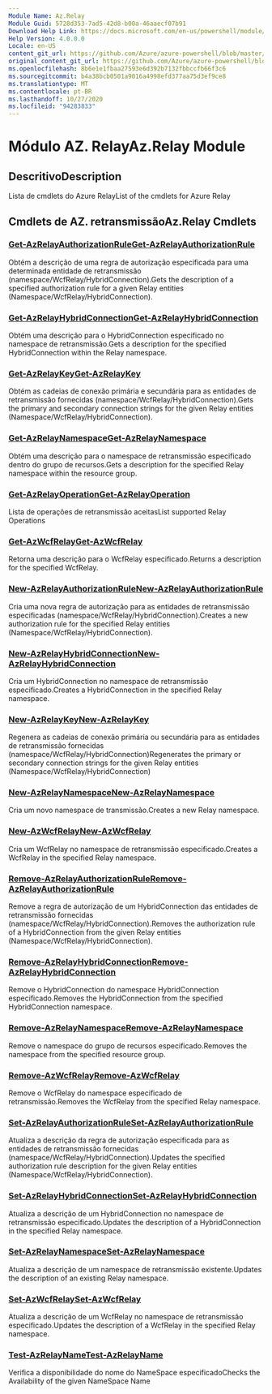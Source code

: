 ```yaml
---
Module Name: Az.Relay
Module Guid: 5728d353-7ad5-42d8-b00a-46aaecf07b91
Download Help Link: https://docs.microsoft.com/en-us/powershell/module/az.relay
Help Version: 4.0.0.0
Locale: en-US
content_git_url: https://github.com/Azure/azure-powershell/blob/master/src/Relay/Relay/help/Az.Relay.md
original_content_git_url: https://github.com/Azure/azure-powershell/blob/master/src/Relay/Relay/help/Az.Relay.md
ms.openlocfilehash: 8b6e1e1fbaa27593e6d392b7132fbbccfb66f3c6
ms.sourcegitcommit: b4a38bcb0501a9016a4998efd377aa75d3ef9ce8
ms.translationtype: MT
ms.contentlocale: pt-BR
ms.lasthandoff: 10/27/2020
ms.locfileid: "94283833"
---
```

# <span data-ttu-id="bd6a5-101">Módulo AZ. Relay</span><span class="sxs-lookup"><span data-stu-id="bd6a5-101">Az.Relay Module</span></span>
## <span data-ttu-id="bd6a5-102">Descritivo</span><span class="sxs-lookup"><span data-stu-id="bd6a5-102">Description</span></span>
<span data-ttu-id="bd6a5-103">Lista de cmdlets do Azure Relay</span><span class="sxs-lookup"><span data-stu-id="bd6a5-103">List of the cmdlets for Azure Relay</span></span>

## <span data-ttu-id="bd6a5-104">Cmdlets de AZ. retransmissão</span><span class="sxs-lookup"><span data-stu-id="bd6a5-104">Az.Relay Cmdlets</span></span>
### [<span data-ttu-id="bd6a5-105">Get-AzRelayAuthorizationRule</span><span class="sxs-lookup"><span data-stu-id="bd6a5-105">Get-AzRelayAuthorizationRule</span></span>](Get-AzRelayAuthorizationRule.md)
<span data-ttu-id="bd6a5-106">Obtém a descrição de uma regra de autorização especificada para uma determinada entidade de retransmissão (namespace/WcfRelay/HybridConnection).</span><span class="sxs-lookup"><span data-stu-id="bd6a5-106">Gets the description of a specified authorization rule for a given Relay entities (Namespace/WcfRelay/HybridConnection).</span></span>

### [<span data-ttu-id="bd6a5-107">Get-AzRelayHybridConnection</span><span class="sxs-lookup"><span data-stu-id="bd6a5-107">Get-AzRelayHybridConnection</span></span>](Get-AzRelayHybridConnection.md)
<span data-ttu-id="bd6a5-108">Obtém uma descrição para o HybridConnection especificado no namespace de retransmissão.</span><span class="sxs-lookup"><span data-stu-id="bd6a5-108">Gets a description for the specified HybridConnection within the Relay namespace.</span></span>

### [<span data-ttu-id="bd6a5-109">Get-AzRelayKey</span><span class="sxs-lookup"><span data-stu-id="bd6a5-109">Get-AzRelayKey</span></span>](Get-AzRelayKey.md)
<span data-ttu-id="bd6a5-110">Obtém as cadeias de conexão primária e secundária para as entidades de retransmissão fornecidas (namespace/WcfRelay/HybridConnection).</span><span class="sxs-lookup"><span data-stu-id="bd6a5-110">Gets the primary and secondary connection strings for the given Relay entities (Namespace/WcfRelay/HybridConnection).</span></span>

### [<span data-ttu-id="bd6a5-111">Get-AzRelayNamespace</span><span class="sxs-lookup"><span data-stu-id="bd6a5-111">Get-AzRelayNamespace</span></span>](Get-AzRelayNamespace.md)
<span data-ttu-id="bd6a5-112">Obtém uma descrição para o namespace de retransmissão especificado dentro do grupo de recursos.</span><span class="sxs-lookup"><span data-stu-id="bd6a5-112">Gets a description for the specified Relay namespace within the resource group.</span></span>

### [<span data-ttu-id="bd6a5-113">Get-AzRelayOperation</span><span class="sxs-lookup"><span data-stu-id="bd6a5-113">Get-AzRelayOperation</span></span>](Get-AzRelayOperation.md)
<span data-ttu-id="bd6a5-114">Lista de operações de retransmissão aceitas</span><span class="sxs-lookup"><span data-stu-id="bd6a5-114">List supported Relay Operations</span></span>

### [<span data-ttu-id="bd6a5-115">Get-AzWcfRelay</span><span class="sxs-lookup"><span data-stu-id="bd6a5-115">Get-AzWcfRelay</span></span>](Get-AzWcfRelay.md)
<span data-ttu-id="bd6a5-116">Retorna uma descrição para o WcfRelay especificado.</span><span class="sxs-lookup"><span data-stu-id="bd6a5-116">Returns a description for the specified WcfRelay.</span></span>

### [<span data-ttu-id="bd6a5-117">New-AzRelayAuthorizationRule</span><span class="sxs-lookup"><span data-stu-id="bd6a5-117">New-AzRelayAuthorizationRule</span></span>](New-AzRelayAuthorizationRule.md)
<span data-ttu-id="bd6a5-118">Cria uma nova regra de autorização para as entidades de retransmissão especificadas (namespace/WcfRelay/HybridConnection).</span><span class="sxs-lookup"><span data-stu-id="bd6a5-118">Creates a new authorization rule for the specified Relay entities (Namespace/WcfRelay/HybridConnection).</span></span>

### [<span data-ttu-id="bd6a5-119">New-AzRelayHybridConnection</span><span class="sxs-lookup"><span data-stu-id="bd6a5-119">New-AzRelayHybridConnection</span></span>](New-AzRelayHybridConnection.md)
<span data-ttu-id="bd6a5-120">Cria um HybridConnection no namespace de retransmissão especificado.</span><span class="sxs-lookup"><span data-stu-id="bd6a5-120">Creates a HybridConnection in the specified Relay namespace.</span></span>

### [<span data-ttu-id="bd6a5-121">New-AzRelayKey</span><span class="sxs-lookup"><span data-stu-id="bd6a5-121">New-AzRelayKey</span></span>](New-AzRelayKey.md)
<span data-ttu-id="bd6a5-122">Regenera as cadeias de conexão primária ou secundária para as entidades de retransmissão fornecidas (namespace/WcfRelay/HybridConnection)</span><span class="sxs-lookup"><span data-stu-id="bd6a5-122">Regenerates the primary or secondary connection strings for the given Relay entities (Namespace/WcfRelay/HybridConnection)</span></span>

### [<span data-ttu-id="bd6a5-123">New-AzRelayNamespace</span><span class="sxs-lookup"><span data-stu-id="bd6a5-123">New-AzRelayNamespace</span></span>](New-AzRelayNamespace.md)
<span data-ttu-id="bd6a5-124">Cria um novo namespace de transmissão.</span><span class="sxs-lookup"><span data-stu-id="bd6a5-124">Creates a new Relay namespace.</span></span>

### [<span data-ttu-id="bd6a5-125">New-AzWcfRelay</span><span class="sxs-lookup"><span data-stu-id="bd6a5-125">New-AzWcfRelay</span></span>](New-AzWcfRelay.md)
<span data-ttu-id="bd6a5-126">Cria um WcfRelay no namespace de retransmissão especificado.</span><span class="sxs-lookup"><span data-stu-id="bd6a5-126">Creates a WcfRelay in the specified Relay namespace.</span></span>

### [<span data-ttu-id="bd6a5-127">Remove-AzRelayAuthorizationRule</span><span class="sxs-lookup"><span data-stu-id="bd6a5-127">Remove-AzRelayAuthorizationRule</span></span>](Remove-AzRelayAuthorizationRule.md)
<span data-ttu-id="bd6a5-128">Remove a regra de autorização de um HybridConnection das entidades de retransmissão fornecidas (namespace/WcfRelay/HybridConnection).</span><span class="sxs-lookup"><span data-stu-id="bd6a5-128">Removes the authorization rule of a HybridConnection from the given Relay entities (Namespace/WcfRelay/HybridConnection).</span></span>

### [<span data-ttu-id="bd6a5-129">Remove-AzRelayHybridConnection</span><span class="sxs-lookup"><span data-stu-id="bd6a5-129">Remove-AzRelayHybridConnection</span></span>](Remove-AzRelayHybridConnection.md)
<span data-ttu-id="bd6a5-130">Remove o HybridConnection do namespace HybridConnection especificado.</span><span class="sxs-lookup"><span data-stu-id="bd6a5-130">Removes the HybridConnection from the specified HybridConnection namespace.</span></span>

### [<span data-ttu-id="bd6a5-131">Remove-AzRelayNamespace</span><span class="sxs-lookup"><span data-stu-id="bd6a5-131">Remove-AzRelayNamespace</span></span>](Remove-AzRelayNamespace.md)
<span data-ttu-id="bd6a5-132">Remove o namespace do grupo de recursos especificado.</span><span class="sxs-lookup"><span data-stu-id="bd6a5-132">Removes the namespace from the specified resource group.</span></span> 

### [<span data-ttu-id="bd6a5-133">Remove-AzWcfRelay</span><span class="sxs-lookup"><span data-stu-id="bd6a5-133">Remove-AzWcfRelay</span></span>](Remove-AzWcfRelay.md)
<span data-ttu-id="bd6a5-134">Remove o WcfRelay do namespace especificado de retransmissão.</span><span class="sxs-lookup"><span data-stu-id="bd6a5-134">Removes the WcfRelay from the specified Relay namespace.</span></span>

### [<span data-ttu-id="bd6a5-135">Set-AzRelayAuthorizationRule</span><span class="sxs-lookup"><span data-stu-id="bd6a5-135">Set-AzRelayAuthorizationRule</span></span>](Set-AzRelayAuthorizationRule.md)
<span data-ttu-id="bd6a5-136">Atualiza a descrição da regra de autorização especificada para as entidades de retransmissão fornecidas (namespace/WcfRelay/HybridConnection).</span><span class="sxs-lookup"><span data-stu-id="bd6a5-136">Updates the specified authorization rule description for the given Relay entities (Namespace/WcfRelay/HybridConnection).</span></span>

### [<span data-ttu-id="bd6a5-137">Set-AzRelayHybridConnection</span><span class="sxs-lookup"><span data-stu-id="bd6a5-137">Set-AzRelayHybridConnection</span></span>](Set-AzRelayHybridConnection.md)
<span data-ttu-id="bd6a5-138">Atualiza a descrição de um HybridConnection no namespace de retransmissão especificado.</span><span class="sxs-lookup"><span data-stu-id="bd6a5-138">Updates the description of a HybridConnection in the specified Relay namespace.</span></span>

### [<span data-ttu-id="bd6a5-139">Set-AzRelayNamespace</span><span class="sxs-lookup"><span data-stu-id="bd6a5-139">Set-AzRelayNamespace</span></span>](Set-AzRelayNamespace.md)
<span data-ttu-id="bd6a5-140">Atualiza a descrição de um namespace de retransmissão existente.</span><span class="sxs-lookup"><span data-stu-id="bd6a5-140">Updates the description of an existing Relay namespace.</span></span>

### [<span data-ttu-id="bd6a5-141">Set-AzWcfRelay</span><span class="sxs-lookup"><span data-stu-id="bd6a5-141">Set-AzWcfRelay</span></span>](Set-AzWcfRelay.md)
<span data-ttu-id="bd6a5-142">Atualiza a descrição de um WcfRelay no namespace de retransmissão especificado.</span><span class="sxs-lookup"><span data-stu-id="bd6a5-142">Updates the description of a WcfRelay in the specified Relay namespace.</span></span>

### [<span data-ttu-id="bd6a5-143">Test-AzRelayName</span><span class="sxs-lookup"><span data-stu-id="bd6a5-143">Test-AzRelayName</span></span>](Test-AzRelayName.md)
<span data-ttu-id="bd6a5-144">Verifica a disponibilidade do nome do NameSpace especificado</span><span class="sxs-lookup"><span data-stu-id="bd6a5-144">Checks the Availability of the given NameSpace Name</span></span>

